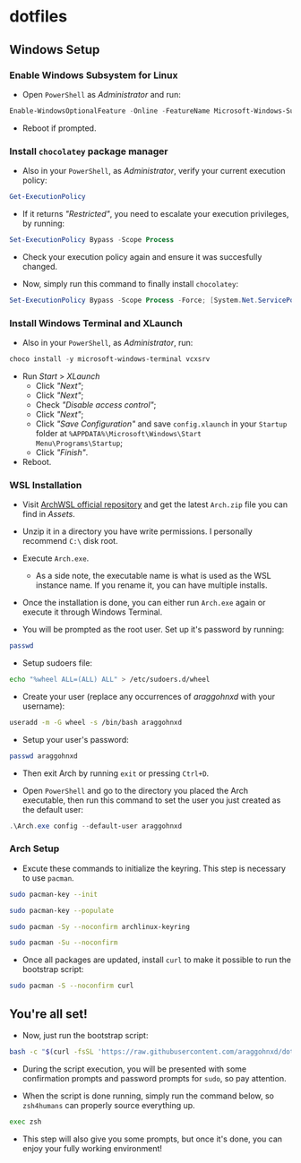# dotfiles

## Windows Setup

### Enable Windows Subsystem for Linux

- Open `PowerShell` as *Administrator* and run:
```powershell
Enable-WindowsOptionalFeature -Online -FeatureName Microsoft-Windows-Subsystem-Linux
```
- Reboot if prompted.

### Install `chocolatey` package manager
- Also in your `PowerShell`, as *Administrator*, verify your current execution policy:
```powershell
Get-ExecutionPolicy
```

- If it returns *"Restricted"*, you need to escalate your execution privileges, by running:
```powershell
Set-ExecutionPolicy Bypass -Scope Process
```
- Check your execution policy again and ensure it was succesfully changed.

- Now, simply run this command to finally install `chocolatey`:
```powershell
Set-ExecutionPolicy Bypass -Scope Process -Force; [System.Net.ServicePointManager]::SecurityProtocol = [System.Net.ServicePointManager]::SecurityProtocol -bor 3072; iex ((New-Object System.Net.WebClient).DownloadString('https://community.chocolatey.org/install.ps1'))
```
### Install Windows Terminal and XLaunch

- Also in your `PowerShell`, as *Administrator*, run:
```powershell
choco install -y microsoft-windows-terminal vcxsrv
```
- Run *Start* > *XLaunch*
	- Click *"Next"*;
	- Click *"Next"*;
	- Check *"Disable access control"*;
	- Click *"Next"*;
	- Click *"Save Configuration"* and save `config.xlaunch` in your `Startup` folder at `%APPDATA%\Microsoft\Windows\Start Menu\Programs\Startup`;
	- Click *"Finish"*.
- Reboot.

### WSL Installation
- Visit [ArchWSL official repository](https://github.com/yuk7/ArchWSL/releases/latest) and get the latest `Arch.zip` file you can find in *Assets*.
- Unzip it in a directory you have write permissions. I personally recommend `C:\` disk root.
- Execute `Arch.exe`.
	- As a side note, the executable name is what is used as the WSL instance name. If you rename it, you can have multiple installs.
- Once the installation is done, you can either run `Arch.exe` again or execute it through Windows Terminal.

- You will be prompted as the root user. Set up it's password by running:
```sh
passwd
```

- Setup sudoers file:
```sh
echo "%wheel ALL=(ALL) ALL" > /etc/sudoers.d/wheel
```

- Create your user (replace any occurrences of *araggohnxd* with your username):
```sh
useradd -m -G wheel -s /bin/bash araggohnxd
```

- Setup your user's password:
```sh
passwd araggohnxd
```
- Then exit Arch by running `exit` or pressing `Ctrl+D`.

- Open `PowerShell` and go to the directory you placed the Arch executable, then run this command to set the user you just created as the default user:
```powershell
.\Arch.exe config --default-user araggohnxd
```

### Arch Setup
- Excute these commands to initialize the keyring. This step is necessary to use `pacman`.
```sh
sudo pacman-key --init
```

```sh
sudo pacman-key --populate
```

```sh
sudo pacman -Sy --noconfirm archlinux-keyring
```

```sh
sudo pacman -Su --noconfirm
```

- Once all packages are updated, install `curl` to make it possible to run the bootstrap script:
```sh
sudo pacman -S --noconfirm curl
```

## You're all set!
- Now, just run the bootstrap script:
```sh
bash -c "$(curl -fsSL 'https://raw.githubusercontent.com/araggohnxd/dotfiles/master/.zsh/bin/bootstrap.sh')"
```
- During the script execution, you will be presented with some confirmation prompts and password prompts for `sudo`, so pay attention.

- When the script is done running, simply run the command below, so `zsh4humans` can properly source everything up.
```sh
exec zsh
```
- This step will also give you some prompts, but once it's done, you can enjoy your fully working environment!
